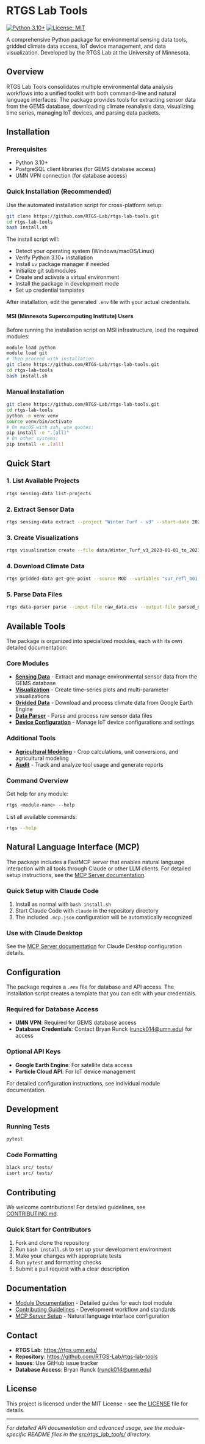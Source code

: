 # RTGS Lab Tools

[![Python 3.10+](https://img.shields.io/badge/python-3.10+-blue.svg)](https://www.python.org/downloads/)
[![License: MIT](https://img.shields.io/badge/License-MIT-yellow.svg)](https://opensource.org/licenses/MIT)

A comprehensive Python package for environmental sensing data tools, gridded climate data access, IoT device management, and data visualization. Developed by the RTGS Lab at the University of Minnesota.

## Overview

RTGS Lab Tools consolidates multiple environmental data analysis workflows into a unified toolkit with both command-line and natural language interfaces. The package provides tools for extracting sensor data from the GEMS database, downloading climate reanalysis data, visualizing time series, managing IoT devices, and parsing data packets.

## Installation

### Prerequisites
- Python 3.10+
- PostgreSQL client libraries (for GEMS database access)
- UMN VPN connection (for database access)

### Quick Installation (Recommended)

Use the automated installation script for cross-platform setup:

```bash
git clone https://github.com/RTGS-Lab/rtgs-lab-tools.git
cd rtgs-lab-tools
bash install.sh
```

The install script will:
- Detect your operating system (Windows/macOS/Linux)
- Verify Python 3.10+ installation
- Install `uv` package manager if needed
- Initialize git submodules
- Create and activate a virtual environment
- Install the package in development mode
- Set up credential templates

After installation, edit the generated `.env` file with your actual credentials.

#### MSI (Minnesota Supercomputing Institute) Users

Before running the installation script on MSI infrastructure, load the required modules:

```bash
module load python
module load git
# Then proceed with installation
git clone https://github.com/RTGS-Lab/rtgs-lab-tools.git
cd rtgs-lab-tools
bash install.sh
```

### Manual Installation
```bash
git clone https://github.com/RTGS-Lab/rtgs-lab-tools.git
cd rtgs-lab-tools
python -m venv venv
source venv/bin/activate
# On macOS with zsh, use quotes:
pip install -e ".[all]"
# On other systems:
pip install -e .[all]
```

## Quick Start

### 1. List Available Projects
```bash
rtgs sensing-data list-projects
```

### 2. Extract Sensor Data
```bash
rtgs sensing-data extract --project "Winter Turf - v3" --start-date 2023-01-01 --end-date 2023-01-31
```

### 3. Create Visualizations
```bash
rtgs visualization create --file data/Winter_Turf_v3_2023-01-01_to_2023-01-31_20240407153045.csv --parameter "Temperature" --node-id "e00fce68f374e425e2d6b891"
```

### 4. Download Climate Data
```bash
rtgs gridded-data get-gee-point --source MOD --variables "sur_refl_b01,sur_refl_b02" --start-date 2023-01-01 --end-date 2023-01-31
```

### 5. Parse Data Files
```bash
rtgs data-parser parse --input-file raw_data.csv --output-file parsed_data.csv
```

## Available Tools

The package is organized into specialized modules, each with its own detailed documentation:

### Core Modules

- **[Sensing Data](src/rtgs_lab_tools/sensing_data/README.md)** - Extract and manage environmental sensor data from the GEMS database
- **[Visualization](src/rtgs_lab_tools/visualization/README.md)** - Create time-series plots and multi-parameter visualizations
- **[Gridded Data](src/rtgs_lab_tools/gridded_data/README.md)** - Download and process climate data from Google Earth Engine
- **[Data Parser](src/rtgs_lab_tools/data_parser/README.md)** - Parse and process raw sensor data files
- **[Device Configuration](src/rtgs_lab_tools/device_configuration/README.md)** - Manage IoT device configurations and settings

### Additional Tools

- **[Agricultural Modeling](src/rtgs_lab_tools/agricultural_modeling/README.md)** - Crop calculations, unit conversions, and agricultural modeling
- **[Audit](src/rtgs_lab_tools/audit/README.md)** - Track and analyze tool usage and generate reports

### Command Overview

Get help for any module:
```bash
rtgs <module-name> --help
```

List all available commands:
```bash
rtgs --help
```

## Natural Language Interface (MCP)

The package includes a FastMCP server that enables natural language interaction with all tools through Claude or other LLM clients. For detailed setup instructions, see the [MCP Server documentation](src/rtgs_lab_tools/mcp_server/README.md).

### Quick Setup with Claude Code
1. Install as normal with `bash install.sh`
2. Start Claude Code with `claude` in the repository directory
3. The included `.mcp.json` configuration will be automatically recognized

### Use with Claude Desktop
See the [MCP Server documentation](src/rtgs_lab_tools/mcp_server/README.md) for Claude Desktop configuration details.

## Configuration

The package requires a `.env` file for database and API access. The installation script creates a template that you can edit with your credentials.

### Required for Database Access
- **UMN VPN**: Required for GEMS database access
- **Database Credentials**: Contact Bryan Runck (runck014@umn.edu) for access

### Optional API Keys
- **Google Earth Engine**: For satellite data access
- **Particle Cloud API**: For IoT device management

For detailed configuration instructions, see individual module documentation.

## Development

### Running Tests
```bash
pytest
```

### Code Formatting
```bash
black src/ tests/
isort src/ tests/
```

## Contributing

We welcome contributions! For detailed guidelines, see [CONTRIBUTING.md](CONTRIBUTING.md).

### Quick Start for Contributors
1. Fork and clone the repository
2. Run `bash install.sh` to set up your development environment
3. Make your changes with appropriate tests
4. Run `pytest` and formatting checks
5. Submit a pull request with a clear description

## Documentation

- [Module Documentation](src/rtgs_lab_tools/) - Detailed guides for each tool module
- [Contributing Guidelines](CONTRIBUTING.md) - Development workflow and standards
- [MCP Server Setup](src/rtgs_lab_tools/mcp_server/README.md) - Natural language interface configuration

## Contact

- **RTGS Lab**: https://rtgs.umn.edu/
- **Repository**: https://github.com/RTGS-Lab/rtgs-lab-tools
- **Issues**: Use GitHub issue tracker
- **Database Access**: Bryan Runck (runck014@umn.edu)

## License

This project is licensed under the MIT License - see the [LICENSE](LICENSE) file for details.

---

*For detailed API documentation and advanced usage, see the module-specific README files in the [src/rtgs_lab_tools/](src/rtgs_lab_tools/) directory.*